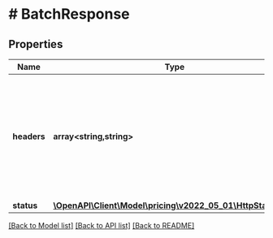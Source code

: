 # # BatchResponse

## Properties

Name | Type | Description | Notes
------------ | ------------- | ------------- | -------------
**headers** | **array<string,string>** | A mapping of additional HTTP headers to send or receive for an individual request within a batch. |
**status** | [**\OpenAPI\Client\Model\pricing\v2022_05_01\HttpStatusLine**](HttpStatusLine.md) |  |

[[Back to Model list]](../../README.md#models) [[Back to API list]](../../README.md#endpoints) [[Back to README]](../../README.md)
